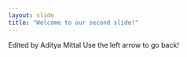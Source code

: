 ```yaml
---
layout: slide
title: "Welcome to our second slide!"
---
```

Edited by Aditya Mittal
Use the left arrow to go back!
